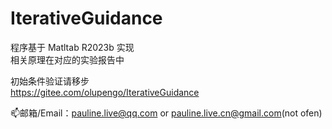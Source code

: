 # IterativeGuidance
 
程序基于 Matltab R2023b 实现  
相关原理在对应的实验报告中  
 
初始条件验证请移步  
https://gitee.com/olupengo/IterativeGuidance  
 
📫邮箱/Email：pauline.live@qq.com or pauline.live.cn@gmail.com(not ofen)
